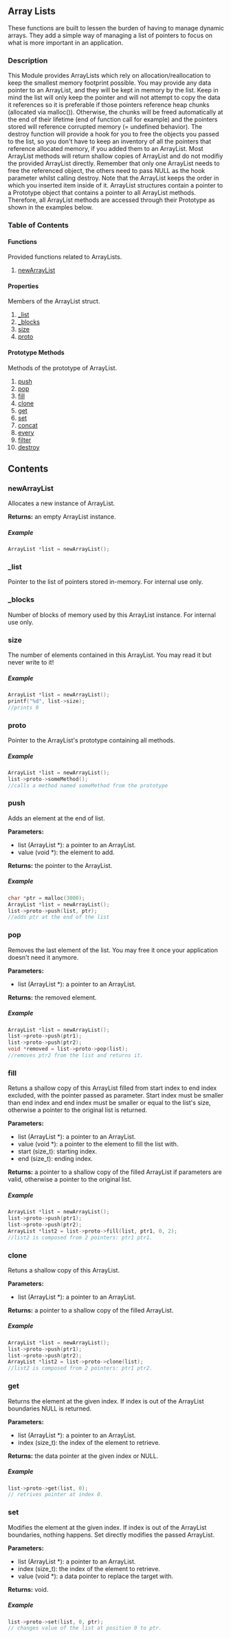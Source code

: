 ## Array Lists

These functions are built to lessen the burden of having to manage dynamic arrays. They add a simple way of managing a list of pointers to focus on what is more important in an application.

### Description

This Module provides ArrayLists which rely on allocation/reallocation to keep the smallest memory footprint possible. You may provide any data pointer to an ArrayList, and they will be kept in memory by the list. Keep in mind the list will only keep the pointer and will not attempt to copy the data it references so it is preferable if those pointers reference heap chunks (allocated via malloc()). Otherwise, the chunks will be freed automatically at the end of their lifetime (end of function call for example) and the pointers stored will reference corrupted memory (= undefined behavior). The destroy function will provide a hook for you to free the objects you passed to the list, so you don't have to keep an inventory of all the pointers that reference allocated memory, if you added them to an ArrayList. Most ArrayList methods will return shallow copies of ArrayList and do not modifiy the provided ArrayList directly. Remember that only one ArrayList needs to free the referenced object, the others need to pass NULL as the hook parameter whilst calling destroy. Note that the ArrayList keeps the order in which you inserted item inside of it. ArrayList structures contain a pointer to a Prototype object that contains a pointer to all ArrayList methods. Therefore, all ArrayList methods are accessed through their Prototype as shown in the examples below.

### Table of Contents

#### Functions

Provided functions related to ArrayLists.

1. [newArrayList](#newarraylist)

#### Properties

Members of the ArrayList struct.

1. [_list](#_list)
1. [_blocks](#_blocks)
1. [size](#size)
1. [proto](#proto)

#### Prototype Methods

Methods of the prototype of ArrayList.

1. [push](#push)
1. [pop](#pop)
1. [fill](#fill)
1. [clone](#clone)
1. [get](#get)
1. [set](#set)
1. [concat](#concat)
1. [every](#every)
1. [filter](#filter)
1. [destroy](#destroy)

## Contents

### newArrayList

Allocates a new instance of ArrayList.

**Returns:** an empty ArrayList instance.

##### Example

```c
ArrayList *list = newArrayList();
```

### _list

Pointer to the list of pointers stored in-memory. For internal use only.

### _blocks

Number of blocks of memory used by this ArrayList instance. For internal use only.

### size

The number of elements contained in this ArrayList. You may read it but never write to it!

##### Example

```c
ArrayList *list = newArrayList();
printf("%d", list->size);
//prints 0
```

### proto

Pointer to the ArrayList's prototype containing all methods.

##### Example

```c
ArrayList *list = newArrayList();
list->proto->someMethod();
//calls a method named someMethod from the prototype
```

### push

Adds an element at the end of list.

**Parameters:** 
- list (ArrayList *): a pointer to an ArrayList.
- value (void *): the element to add.

**Returns:** the pointer to the ArrayList.

##### Example

```c
char *ptr = malloc(3000);
ArrayList *list = newArrayList();
list->proto->push(list, ptr);
//adds ptr at the end of the list
```

### pop

Removes the last element of the list. You may free it once your application doesn't need it anymore.

**Parameters:** 
- list (ArrayList *): a pointer to an ArrayList.

**Returns:** the removed element.

##### Example

```c
ArrayList *list = newArrayList();
list->proto->push(ptr1);
list->proto->push(ptr2);
void *removed = list->proto->pop(list);
//removes ptr2 from the list and returns it.
```

### fill

Retuns a shallow copy of this ArrayList filled from start index to end index excluded, with the pointer passed as parameter.
Start index must be smaller than end index and end index must be smaller or equal to the list's size, otherwise a pointer to the original list is returned.

**Parameters:** 
- list (ArrayList *): a pointer to an ArrayList.
- value (void *): a pointer to the element to fill the list with.
- start (size_t): starting index.
- end (size_t): ending index.

**Returns:** a pointer to a shallow copy of the filled ArrayList if parameters are valid, otherwise a pointer to the original list.

##### Example

```c
ArrayList *list = newArrayList();
list->proto->push(ptr1);
list->proto->push(ptr2);
ArrayList *list2 = list->proto->fill(list, ptr1, 0, 2);
//list2 is composed from 2 pointers: ptr1 ptr1.
```

### clone

Retuns a shallow copy of this ArrayList.

**Parameters:** 
- list (ArrayList *): a pointer to an ArrayList.

**Returns:** a pointer to a shallow copy of the filled ArrayList.

##### Example

```c
ArrayList *list = newArrayList();
list->proto->push(ptr1);
list->proto->push(ptr2);
ArrayList *list2 = list->proto->clone(list);
//list2 is composed from 2 pointers: ptr1 ptr2.
```

### get

Returns the element at the given index. If index is out of the ArrayList boundaries NULL is returned.

**Parameters:** 
- list (ArrayList *): a pointer to an ArrayList.
- index (size_t): the index of the element to retrieve.

**Returns:** the data pointer at the given index or NULL.

##### Example

```c
list->proto->get(list, 0);
// retrives pointer at index 0.
```

### set

Modifies the element at the given index. If index is out of the ArrayList boundaries, nothing happens. Set directly modifies the passed ArrayList.

**Parameters:** 
- list (ArrayList *): a pointer to an ArrayList.
- index (size_t): the index of the element to retrieve.
- value (void *): a data pointer to replace the target with.

**Returns:** void.

##### Example

```c
list->proto->set(list, 0, ptr);
// changes value of the list at position 0 to ptr.
```
